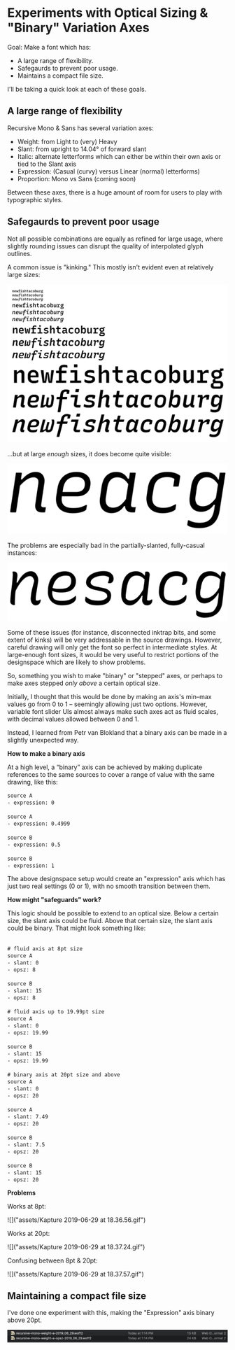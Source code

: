 # Experiments with Optical Sizing & "Binary" Variation Axes

Goal: Make a font which has: 
- A large range of flexibility.
- Safegaurds to prevent poor usage.
- Maintains a compact file size.

I'll be taking a quick look at each of these goals.


## A large range of flexibility

Recursive Mono & Sans has several variation axes:
- Weight: from Light to (very) Heavy
- Slant: from upright to 14.04° of forward slant
- Italic: alternate letterforms which can either be within their own axis or tied to the Slant axis
- Expression: (Casual (curvy) versus Linear (normal) letterforms)
- Proportion: Mono vs Sans (coming soon)

Between these axes, there is a huge amount of room for users to play with typographic styles.

## Safegaurds to prevent poor usage

Not all possible combinations are equally as refined for large usage, where slightly rounding issues can disrupt the quality of interpolated glyph outlines.

A common issue is "kinking." This mostly isn't evident even at relatively large sizes:

![](assets/2019-06-29-17-00-13.png)

...but at large *enough* sizes, it does become quite visible:

![](assets/2019-06-29-17-02-26.png)

The problems are especially bad in the partially-slanted, fully-casual instances:

![](assets/2019-06-29-17-04-11.png)

Some of these issues (for instance, disconnected inktrap bits, and some extent of kinks) will be very addressable in the source drawings. However, careful drawing will only get the font so perfect in intermediate styles. At large-enough font sizes, it would be very useful to restrict portions of the designspace which are likely to show problems.

So, something you wish to make "binary" or "stepped" axes, or perhaps to make axes stepped *only above* a certain optical size.

Initially, I thought that this would be done by making an axis's min–max values go from 0 to 1 – seemingly allowing just two options. However, variable font slider UIs almost always make such axes act as fluid scales, with decimal values allowed between 0 and 1.

Instead, I learned from Petr van Blokland that a binary axis can be made in a slightly unexpected way.

**How to make a binary axis**

At a high level, a “binary” axis can be achieved by making duplicate references to the same sources to cover a range of value with the same drawing, like this:

```
source A
- expression: 0

source A
- expression: 0.4999

source B
- expression: 0.5

source B
- expression: 1
```

The above designspace setup would create an "expression" axis which has just two real settings (0 or 1), with no smooth transition between them.

**How might "safeguards" work?**

This logic should be possible to extend to an optical size. Below a certain size, the slant axis could be fluid. Above that certain size, the slant axis could be binary. That might look something like:

```

# fluid axis at 8pt size
source A
- slant: 0
- opsz: 8

source B
- slant: 15
- opsz: 8

# fluid axis up to 19.99pt size
source A
- slant: 0
- opsz: 19.99

source B
- slant: 15
- opsz: 19.99

# binary axis at 20pt size and above
source A
- slant: 0
- opsz: 20

source A
- slant: 7.49
- opsz: 20

source B
- slant: 7.5
- opsz: 20

source B
- slant: 15
- opsz: 20
```

**Problems**

Works at 8pt:

![]("assets/Kapture 2019-06-29 at 18.36.56.gif")

Works at 20pt:

![]("assets/Kapture 2019-06-29 at 18.37.24.gif")

Confusing between 8pt & 20pt:

![]("assets/Kapture 2019-06-29 at 18.37.57.gif")

## Maintaining a compact file size

I've done one experiment with this, making the "Expression" axis binary above 20pt.

![](assets/2019-06-29-17-17-04.png)